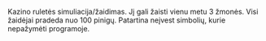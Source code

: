 Kazino ruletės simuliacija/žaidimas.
Jį gali žaisti vienu metu 3 žmonės.
Visi žaidėjai pradeda nuo 100 pinigų.
Patartina neįvest simbolių, kurie nepažymėti programoje.

